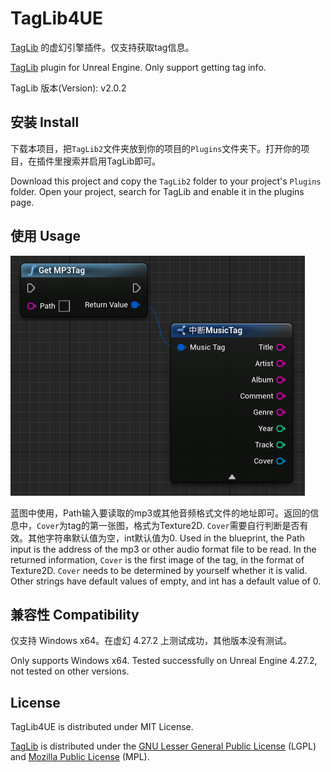 # TagLib4UE
[TagLib](https://taglib.org/) 的虚幻引擎插件。仅支持获取tag信息。

[TagLib](https://taglib.org/) plugin for Unreal Engine. Only support getting tag info.



TagLib 版本(Version): v2.0.2 

## 安装 Install

下载本项目，把`TagLib2`文件夹放到你的项目的`Plugins`文件夹下。打开你的项目，在插件里搜索并启用TagLib即可。

Download this project and copy the `TagLib2` folder to your project's `Plugins` folder. Open your project, search for TagLib and enable it in the plugins page.

## 使用 Usage

<img src="screenshot.png" alt="image-20251006150742208" style="zoom:50%;" />

蓝图中使用，Path输入要读取的mp3或其他音频格式文件的地址即可。返回的信息中，`Cover`为tag的第一张图，格式为Texture2D. `Cover`需要自行判断是否有效。其他字符串默认值为空，int默认值为0.
Used in the blueprint, the Path input is the address of the mp3 or other audio format file to be read. In the returned information, `Cover` is the first image of the tag, in the format of Texture2D. `Cover` needs to be determined by yourself whether it is valid. Other strings have default values of empty, and int has a default value of 0.

## 兼容性 Compatibility

仅支持 Windows x64。在虚幻 4.27.2 上测试成功，其他版本没有测试。

Only supports Windows x64. Tested successfully on Unreal Engine 4.27.2, not tested on other versions.

## License

TagLib4UE is distributed under MIT License.

[TagLib](https://github.com/taglib/taglib) is distributed under the [GNU Lesser General Public License](https://www.gnu.org/licenses/lgpl.html) (LGPL) and [Mozilla Public License](https://www.mozilla.org/MPL/MPL-1.1.html) (MPL). 
